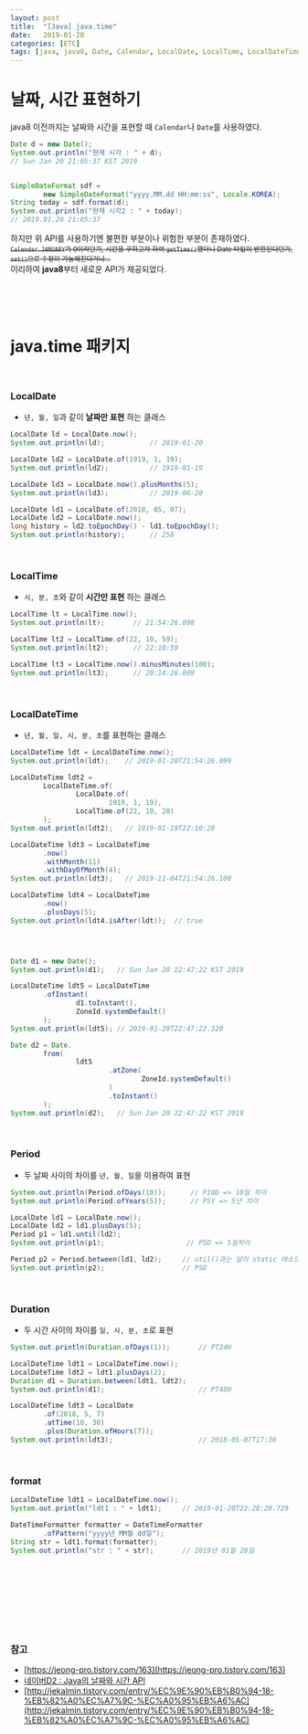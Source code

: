 ```yaml
---
layout: post
title:  "[Java] java.time"
date:   2019-01-20
categories: [ETC]
tags: [java, java8, Date, Calendar, LocalDate, LocalTime, LocalDateTime]
---
```


# 날짜, 시간 표현하기
java8 이전까지는 날짜와 시간을 표현할 때 `Calendar`나 `Date`를 사용하였다.
~~~java
Date d = new Date();
System.out.println("현재 시각 : " + d);         
// Sun Jan 20 21:05:37 KST 2019


SimpleDateFormat sdf =
        new SimpleDateFormat("yyyy.MM.dd HH:mm:ss", Locale.KOREA);
String today = sdf.format(d);
System.out.println("현재 시각2 : " + today);    
// 2019.01.20 21:05:37
~~~  
하지만 위 API를 사용하기엔 불편한 부분이나 위험한 부분이 존재하였다.  
<small>~~`Calendar.JANUARY`가 0이라던가, 시간을 구하고자 하여 `getTime()`했더니 Date 타입이 반환된다던가, `set()`으로 수정이 가능해진다거나...~~</small>  
이리하여 **java8**부터 새로운 API가 제공되었다.


<br/><br/><br/>  
# java.time 패키지  
<br/>

### LocalDate
- `년, 월, 일`과 같이 **날짜만 표현** 하는 클래스  

~~~java
LocalDate ld = LocalDate.now();   
System.out.println(ld);           // 2019-01-20

LocalDate ld2 = LocalDate.of(1919, 1, 19);
System.out.println(ld2);          // 1919-01-19

LocalDate ld3 = LocalDate.now().plusMonths(5);
System.out.println(ld3);          // 2019-06-20

LocalDate ld1 = LocalDate.of(2018, 05, 07);
LocalDate ld2 = LocalDate.now();
long history = ld2.toEpochDay() - ld1.toEpochDay();
System.out.println(history);      // 258
~~~  
<br/>


### LocalTime
- `시, 분, 초`와 같이 **시간만 표현** 하는 클래스

~~~java
LocalTime lt = LocalTime.now();
System.out.println(lt);       // 21:54:26.098

LocalTime lt2 = LocalTime.of(22, 10, 59);
System.out.println(lt2);      // 22:10:59

LocalTime lt3 = LocalTime.now().minusMinutes(100);
System.out.println(lt3);      // 20:14:26.099
~~~
<br/>


### LocalDateTime
- `년, 월, 일, 시, 분, 초`를 표현하는 클래스  

~~~java
LocalDateTime ldt = LocalDateTime.now();
System.out.println(ldt);    // 2019-01-20T21:54:26.099

LocalDateTime ldt2 =
        LocalDateTime.of(
                LocalDate.of(
                        1919, 1, 19),
                LocalTime.of(22, 10, 20)
        );
System.out.println(ldt2);   // 1919-01-19T22:10:20

LocalDateTime ldt3 = LocalDateTime
        .now()
        .withMonth(11)
        .withDayOfMonth(4);
System.out.println(ldt3);   // 2019-11-04T21:54:26.100

LocalDateTime ldt4 = LocalDateTime
        .now()
        .plusDays(5);
System.out.println(ldt4.isAfter(ldt));  // true




Date d1 = new Date();
System.out.println(d1);   // Sun Jan 20 22:47:22 KST 2019

LocalDateTime ldt5 = LocalDateTime
        .ofInstant(
                d1.toInstant(),
                ZoneId.systemDefault()
        );
System.out.println(ldt5); // 2019-01-20T22:47:22.320

Date d2 = Date.
        from(
                ldt5
                        .atZone(
                                ZoneId.systemDefault()
                        )
                        .toInstant()
        );
System.out.println(d2);   // Sun Jan 20 22:47:22 KST 2019
~~~
<br/>


### Period
- 두 날짜 사이의 차이를 `년, 월, 일`을 이용하여 표현  

~~~java
System.out.println(Period.ofDays(10));      // P10D => 10일 차이
System.out.println(Period.ofYears(5));      // P5Y => 5년 차이

LocalDate ld1 = LocalDate.now();
LocalDate ld2 = ld1.plusDays(5);
Period p1 = ld1.until(ld2);
System.out.println(p1);                    // P5D => 5일차이

Period p2 = Period.between(ld1, ld2);     // util()과는 달리 static 메소드
System.out.println(p2);                   // P5D
~~~
<br/>


### Duration  
- 두 시간 사이의 차이를 `일, 시, 분, 초`로 표현

~~~java
System.out.println(Duration.ofDays(1));       // PT24H

LocalDateTime ldt1 = LocalDateTime.now();
LocalDateTime ldt2 = ldt1.plusDays(2);
Duration d1 = Duration.between(ldt1, ldt2);
System.out.println(d1);                       // PT48H

LocalDateTime ldt3 = LocalDate
        .of(2018, 5, 7)
        .atTime(10, 30)
        .plus(Duration.ofHours(7));
System.out.println(ldt3);                     // 2018-05-07T17:30
~~~  
<br/>


### format
~~~java
LocalDateTime ldt1 = LocalDateTime.now();
System.out.println("ldt1 : " + ldt1);     // 2019-01-20T22:28:20.729

DateTimeFormatter formatter = DateTimeFormatter
        .ofPattern("yyyy년 MM월 dd일");
String str = ldt1.format(formatter);
System.out.println("str : " + str);       // 2019년 01월 20일
~~~  


<br/><br/><br/><br/>  
---
### 참고
- [https://jeong-pro.tistory.com/163](https://jeong-pro.tistory.com/163)  
- [네이버D2 : Java의 날짜와 시간 API](https://d2.naver.com/helloworld/645609)  
- [http://jekalmin.tistory.com/entry/%EC%9E%90%EB%B0%94-18-%EB%82%A0%EC%A7%9C-%EC%A0%95%EB%A6%AC](http://jekalmin.tistory.com/entry/%EC%9E%90%EB%B0%94-18-%EB%82%A0%EC%A7%9C-%EC%A0%95%EB%A6%AC)  
